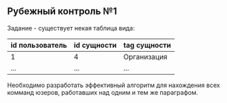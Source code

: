 ## Рубежный контроль №1
Задание - существует некая таблица вида:

| id пользователь   |  id сущности |  tag сущности |
| ----------------- | ------------ |  ------------ |
|         1         |      4       | Организация   |
|         ...       |      ...     |     ...       |

Необходимо разработать эффективный алгоритм для нахождения всех комманд юзеров, работавших над одним  и тем же параграфом.
